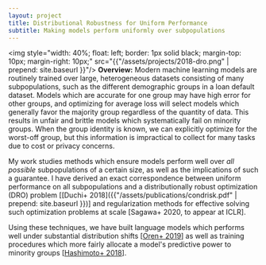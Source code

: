 ```yaml
---
layout: project
title: Distributional Robustness for Uniform Performance
subtitle: Making models perform uniformly over subpopulations
---
```


<img style="width: 40%; float: left; border: 1px solid black; margin-top: 10px; margin-right: 10px;" src="{{"/assets/projects/2018-dro.png" | prepend: site.baseurl }}"/>
**Overview:** 
Modern machine learning models are routinely trained over large, heterogeneous datasets consisting of many subpopulations, such as the different demographic groups in a loan default dataset. 
Models which are accurate for one group may have high
error for other groups, and optimizing for average loss will select models which generally favor the majority group regardless of the quantity of data. This results in unfair and brittle models which systematically fail
on minority groups. When the group identity is known, we can explicitly optimize for the worst-off group, but this information is impractical to collect for many tasks due to cost or privacy concerns.

My work studies methods which ensure models perform well over *all possible* subpopulations of a certain size, as well as the implications of such a guarantee. I have derived an exact correspondence between uniform performance on all subpopulations and a distributionally robust optimization (DRO) problem [[Duchi+ 2018]({{"/assets/publications/condrisk.pdf" | prepend: site.baseurl }})]
and regularization methods for effective solving such optimization problems at scale [Sagawa+ 2020, to appear at ICLR].

Using these techniques, we have built language models which performs well under substantial distribution shifts [[Oren+ 2019](https://arxiv.org/abs/1909.02060)] as well as training procedures which more fairly allocate a model's predictive power to minority groups [[Hashimoto+ 2018](https://arxiv.org/abs/1806.08010)].

